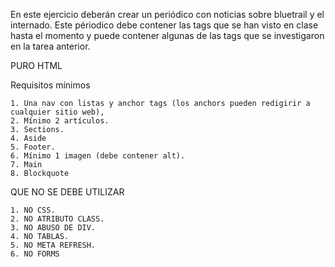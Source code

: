 En este ejercicio deberán crear un periódico con noticias sobre bluetrail y el internado. Este périodico debe contener las tags
que se han visto en clase hasta el momento y puede contener algunas de las tags que se investigaron en la tarea anterior.

  PURO HTML

  Requisitos mínimos
  
    1. Una nav con listas y anchor tags (los anchors pueden redigirir a cualquier sitio web),
    2. Mínimo 2 artículos.
    3. Sections.
    4. Aside
    5. Footer.
    6. Mínimo 1 imagen (debe contener alt).
    7. Main
    8. Blockquote
  
  
  QUE NO SE DEBE UTILIZAR
  
    1. NO CSS.
    2. NO ATRIBUTO CLASS.
    3. NO ABUSO DE DIV.
    4. NO TABLAS.
    5. NO META REFRESH.
    6. NO FORMS
  
  
  
